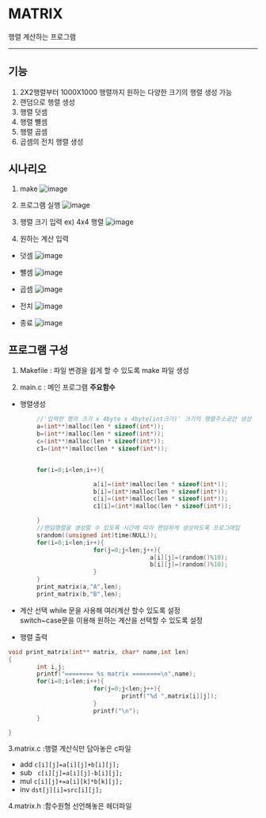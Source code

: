 # MATRIX   
행렬 계산하는 프로그램 
***
## 기능 
1. 2X2행렬부터 1000X1000 행렬까지 원하는 다양한 크기의 행렬 생성 가능 
2. 랜덤으로 행렬 생성
3. 행렬 덧셈
4. 행렬 뺼셈
5. 행렬 곱셈
6. 곱셈의 전치 행렬 생성

## 시나리오 
1. make
![image](https://user-images.githubusercontent.com/87008955/128460182-cf54d23a-903b-4784-aaba-6f3a71223cd5.png)

2. 프로그램 실행 
![image](https://user-images.githubusercontent.com/87008955/128460248-51bf807b-3d01-4aea-a54f-e991441986d6.png)

3. 행렬 크기 입력 
ex) 4x4 행렬
![image](https://user-images.githubusercontent.com/87008955/128460289-3b4f0358-7981-4b90-aeb5-7c85bad28f46.png)

4. 원하는 계산 입력 
  - 덧셈 
  ![image](https://user-images.githubusercontent.com/87008955/128460400-7ab17b5a-449d-4a6c-a0b5-594bc2e18421.png)

  
  - 뺼셈
  ![image](https://user-images.githubusercontent.com/87008955/128460419-cdbbf0a1-e253-4a1d-af57-a5d305dc2545.png)

  
  - 곱셈
  ![image](https://user-images.githubusercontent.com/87008955/128460444-19980472-cbe8-4c60-8671-02fe58e78c1e.png)

  
  - 전치
  ![image](https://user-images.githubusercontent.com/87008955/128460464-218f0566-3d52-4ade-a327-4f2ea84066cb.png)

  - 종료
  ![image](https://user-images.githubusercontent.com/87008955/128460575-c5c588f7-a00f-46ea-8598-512267e8b12f.png)

## 프로그램 구성 

1. Makefile 
: 파일 변경을 쉽게 할 수 있도록 make 파일 생성 

2. main.c
: 메인 프로그램 
**주요함수**
- 행렬생성 
```c
        //'입력한 행의 크기 x 4byte x 4byte(int크기)' 크기의 행렬주소공간 생성  
        a=(int**)malloc(len * sizeof(int*));
        b=(int**)malloc(len * sizeof(int*));
        c=(int**)malloc(len * sizeof(int*));
        c1=(int**)malloc(len * sizeof(int*));


        for(i=0;i<len;i++){

                        a[i]=(int*)malloc(len * sizeof(int*));
                        b[i]=(int*)malloc(len * sizeof(int*));
                        c[i]=(int*)malloc(len * sizeof(int*));
                        c1[i]=(int*)malloc(len * sizeof(int*));

        }
        //랜덤행렬을 생성할 수 있도록 시간에 따라 랜덤하게 생성하도록 프로그래밍 
        srandom((unsigned int)time(NULL));
        for(i=0;i<len;i++){
                        for(j=0;j<len;j++){
                                        a[i][j]=(random()%10);
                                        b[i][j]=(random()%10);
                        }
        }
        print_matrix(a,"A",len);
        print_matrix(b,"B",len);
```
- 계산 선택 
while 문을 사용해 여러계산 할수 있도록 설정     
switch~case문을 이용해 원하는 계산을 선택할 수 있도록 설정 

- 행렬 출력
```c
void print_matrix(int** matrix, char* name,int len)
{
        int i,j;
        printf("======== %s matrix ========\n",name);
        for(i=0;i<len;i++){
                        for(j=0;j<len;j++){
                                printf("%d ",matrix[i][j]);
                        }
                        printf("\n");
        }

}
```
3.matrix.c
:행렬 계산식만 담아놓은 c파일 
- add
  ```c[i][j]=a[i][j]+b[i][j];```
- sub
  ``` c[i][j]=a[i][j]-b[i][j];```
- mul
  ```c[i][j]+=a[i][k]*b[k][j];```
- inv
  ```dst[j][i]=src[i][j];```
  
4.matrix.h
:함수원형 선언해놓은 헤더파일 





